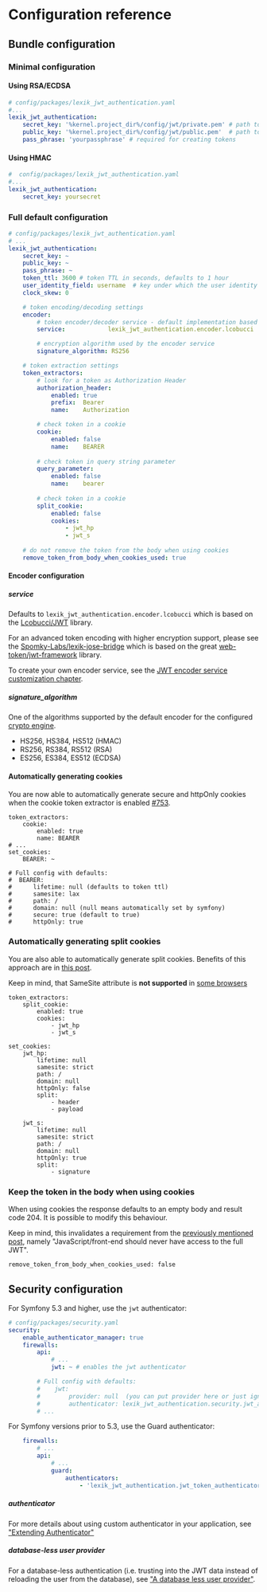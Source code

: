 Configuration reference
=======================

Bundle configuration
---------------------

### Minimal configuration

#### Using RSA/ECDSA

``` yaml
# config/packages/lexik_jwt_authentication.yaml
#...
lexik_jwt_authentication:
    secret_key: '%kernel.project_dir%/config/jwt/private.pem' # path to the secret key OR raw secret key, required for creating tokens
    public_key: '%kernel.project_dir%/config/jwt/public.pem'  # path to the public key OR raw public key, required for verifying tokens
    pass_phrase: 'yourpassphrase' # required for creating tokens
```

#### Using HMAC
``` yaml
#  config/packages/lexik_jwt_authentication.yaml
#...
lexik_jwt_authentication:
    secret_key: yoursecret
```

### Full default configuration

``` yaml
# config/packages/lexik_jwt_authentication.yaml
# ...
lexik_jwt_authentication:
    secret_key: ~
    public_key: ~
    pass_phrase: ~
    token_ttl: 3600 # token TTL in seconds, defaults to 1 hour
    user_identity_field: username  # key under which the user identity will be stored in the token payload
    clock_skew: 0

    # token encoding/decoding settings
    encoder:
        # token encoder/decoder service - default implementation based on the lcobucci/jwt library
        service:            lexik_jwt_authentication.encoder.lcobucci

        # encryption algorithm used by the encoder service
        signature_algorithm: RS256

    # token extraction settings
    token_extractors:
        # look for a token as Authorization Header
        authorization_header:
            enabled: true
            prefix:  Bearer
            name:    Authorization

        # check token in a cookie
        cookie:
            enabled: false
            name:    BEARER
            
        # check token in query string parameter
        query_parameter:
            enabled: false
            name:    bearer
        
        # check token in a cookie
        split_cookie:
            enabled: false
            cookies:
                - jwt_hp
                - jwt_s
                
    # do not remove the token from the body when using cookies
    remove_token_from_body_when_cookies_used: true
```

#### Encoder configuration

##### service

Defaults to `lexik_jwt_authentication.encoder.lcobucci` which is based on the [Lcobucci/JWT](https://github.com/lcobucci/jwt) library.

For an advanced token encoding with higher encryption support, please see the [Spomky-Labs/lexik-jose-bridge](https://github.com/Spomky-Labs/lexik-jose-bridge) which is based on the great [web-token/jwt-framework](https://github.com/web-token/jwt-framework) library.

To create your own encoder service, see the [JWT encoder service customization chapter](5-encoder-service.md).

##### signature_algorithm

One of the algorithms supported by the default encoder for the configured [crypto engine](#crypto_engine).

- HS256, HS384, HS512 (HMAC)
- RS256, RS384, RS512 (RSA)
- ES256, ES384, ES512 (ECDSA)

#### Automatically generating cookies
You are now able to automatically generate secure and httpOnly cookies when the cookie token extractor is enabled [#753](https://github.com/lexik/LexikJWTAuthenticationBundle/pull/753).

```
token_extractors: 
    cookie: 
        enabled: true
        name: BEARER
# ...
set_cookies:
    BEARER: ~

# Full config with defaults:
#  BEARER:
#      lifetime: null (defaults to token ttl)
#      samesite: lax
#      path: /
#      domain: null (null means automatically set by symfony)
#      secure: true (default to true)
#      httpOnly: true

```

### Automatically generating split cookies
You are also able to automatically generate split cookies. Benefits of this approach are in [this post](https://medium.com/lightrail/getting-token-authentication-right-in-a-stateless-single-page-application-57d0c6474e3).

Keep in mind, that SameSite attribute is **not supported** in [some browsers](https://caniuse.com/#feat=same-site-cookie-attribute)

```
token_extractors:
    split_cookie:
        enabled: true
        cookies:
            - jwt_hp
            - jwt_s

set_cookies:
    jwt_hp:
        lifetime: null
        samesite: strict
        path: /
        domain: null
        httpOnly: false
        split:
            - header
            - payload

    jwt_s:
        lifetime: null
        samesite: strict
        path: /
        domain: null
        httpOnly: true
        split:
            - signature
```

### Keep the token in the body when using cookies
When using cookies the response defaults to an empty body and result code 204. It is possible to modify this behaviour.

Keep in mind, this invalidates a requirement from the [previously mentioned post](https://medium.com/lightrail/getting-token-authentication-right-in-a-stateless-single-page-application-57d0c6474e3), namely "JavaScript/front-end should never have access to the full JWT".

```
remove_token_from_body_when_cookies_used: false
```

Security configuration
-----------------------

For Symfony 5.3 and higher, use the `jwt` authenticator:

```yaml
# config/packages/security.yaml
security:
    enable_authenticator_manager: true
    firewalls:
        api:
            # ...
            jwt: ~ # enables the jwt authenticator

        # Full config with defaults:
        #    jwt:
        #        provider: null  (you can put provider here or just ignore this config)
        #        authenticator: lexik_jwt_authentication.security.jwt_authenticator (default jwt authenticator)
        # ...

```

For Symfony versions prior to 5.3, use the Guard authenticator:

```yaml
    firewalls:
        # ...
        api:
            # ...
            guard:
                authenticators:
                    - 'lexik_jwt_authentication.jwt_token_authenticator'
```

##### authenticator

For more details about using custom authenticator in your application, see ["Extending Authenticator"](6-extending-jwt-authenticator.md)

##### database-less user provider

For a database-less authentication (i.e. trusting into the JWT data instead of reloading the user from the database), see ["A database less user provider"](8-jwt-user-provider.md).

